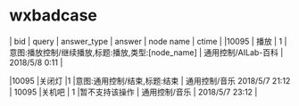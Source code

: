 # wxbadcase

| bid        | query   |  answer_type  | answer | node name | ctime |
|10095  |	播放	|  1	|  意图:播放控制/继续播放,标题:播放,类型:[node_name]	| 通用控制/AILab-百科	| 2018/5/8 0:11 |

|10095	|关闭灯	|1	|意图:通用控制/结束,标题:结束	| 通用控制/音乐	2018/5/7 21:12 |
10095	  |关机吧	| 1	|暂不支持该操作	| 通用控制/音乐	| 2018/5/7 23:12 |


